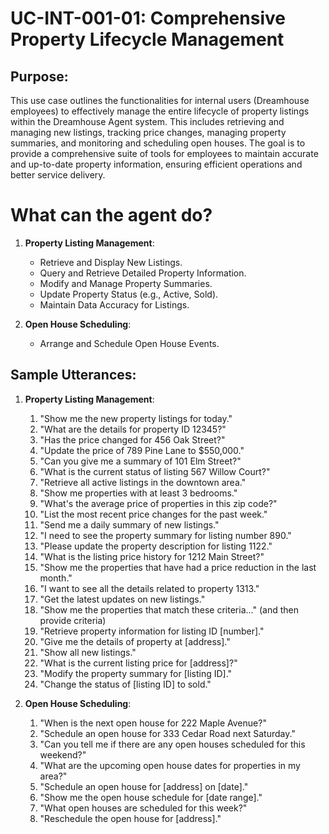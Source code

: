 # UC-INT-001-01: Comprehensive Property Lifecycle Management

## Purpose:

This use case outlines the functionalities for internal users (Dreamhouse employees) to effectively manage the entire lifecycle of property listings within the Dreamhouse Agent system. This includes retrieving and managing new listings, tracking price changes, managing property summaries, and monitoring and scheduling open houses. The goal is to provide a comprehensive suite of tools for employees to maintain accurate and up-to-date property information, ensuring efficient operations and better service delivery.

# What can the agent do?

1.  **Property Listing Management**:

    - Retrieve and Display New Listings.
    - Query and Retrieve Detailed Property Information.
    - Modify and Manage Property Summaries.
    - Update Property Status (e.g., Active, Sold).
    - Maintain Data Accuracy for Listings.

2.  **Open House Scheduling**:

    - Arrange and Schedule Open House Events.

## Sample Utterances:

1.  **Property Listing Management**:

    1.  "Show me the new property listings for today."
    2.  "What are the details for property ID 12345?"
    3.  "Has the price changed for 456 Oak Street?"
    4.  "Update the price of 789 Pine Lane to $550,000."
    5.  "Can you give me a summary of 101 Elm Street?"
    6.  "What is the current status of listing 567 Willow Court?"
    7.  "Retrieve all active listings in the downtown area."
    8.  "Show me properties with at least 3 bedrooms."
    9.  "What's the average price of properties in this zip code?"
    10. "List the most recent price changes for the past week."
    11. "Send me a daily summary of new listings."
    12. "I need to see the property summary for listing number 890."
    13. "Please update the property description for listing 1122."
    14. "What is the listing price history for 1212 Main Street?"
    15. "Show me the properties that have had a price reduction in the last month."
    16. "I want to see all the details related to property 1313."
    17. "Get the latest updates on new listings."
    18. "Show me the properties that match these criteria..." (and then provide criteria)
    19. "Retrieve property information for listing ID [number]."
    20. "Give me the details of property at [address]."
    21. "Show all new listings."
    22. "What is the current listing price for [address]?"
    23. "Modify the property summary for [listing ID]."
    24. "Change the status of [listing ID] to sold."

2.  **Open House Scheduling**:

    1.  "When is the next open house for 222 Maple Avenue?"
    2.  "Schedule an open house for 333 Cedar Road next Saturday."
    3.  "Can you tell me if there are any open houses scheduled for this weekend?"
    4.  "What are the upcoming open house dates for properties in my area?"
    5.  "Schedule an open house for [address] on [date]."
    6.  "Show me the open house schedule for [date range]."
    7.  "What open houses are scheduled for this week?"
    8.  "Reschedule the open house for [address]."
